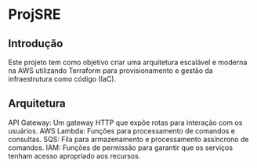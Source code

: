 # ProjSRE

## Introdução
Este projeto tem como objetivo criar uma arquitetura escalável e moderna na AWS utilizando Terraform para provisionamento e gestão da infraestrutura como código (IaC).

## Arquitetura

API Gateway: Um gateway HTTP que expõe rotas para interação com os usuários.
AWS Lambda: Funções para processamento de comandos e consultas.
SQS: Fila para armazenamento e processamento assíncrono de comandos.
IAM: Funções de permissão para garantir que os serviços tenham acesso apropriado aos recursos.


